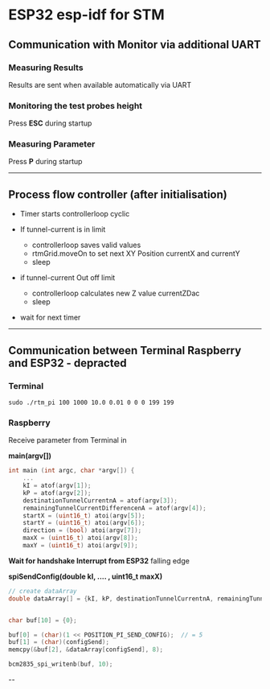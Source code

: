 # ESP32 esp-idf for STM

## Communication with Monitor via additional UART

### Measuring Results

Results are sent when available automatically via UART

### Monitoring the test probes height

Press **ESC** during startup

### Measuring Parameter

Press **P** during startup

---

## Process flow controller (after initialisation)

- Timer starts controllerloop cyclic

- If tunnel-current is in limit
  - controllerloop saves valid values
  - rtmGrid.moveOn to set next XY Position currentX and currentY
  - sleep
- if tunnel-current Out off limit
  - controllerloop calculates new Z value currentZDac
  - sleep
- wait for next timer

---


## Communication between Terminal Raspberry and ESP32 - depracted

### Terminal

``sudo ./rtm_pi 100 1000 10.0 0.01 0 0 0 199 199``

### Raspberry

Receive parameter from Terminal in

**main(argv[])**

```c
int main (int argc, char *argv[]) {
    ...
    kI = atof(argv[1]);                                
    kP = atof(argv[2]);
    destinationTunnelCurrentnA = atof(argv[3]); 
    remainingTunnelCurrentDifferencenA = atof(argv[4]); 
    startX = (uint16_t) atoi(argv[5]);
    startY = (uint16_t) atoi(argv[6]);
    direction = (bool) atoi(argv[7]);
    maxX = (uint16_t) atoi(argv[8]);
    maxY = (uint16_t) atoi(argv[9]);
```

**Wait for handshake Interrupt from ESP32** falling edge

**spiSendConfig(double kI, .... , uint16_t maxX)**

```c
// create dataArray
double dataArray[] = {kI, kP, destinationTunnelCurrentnA, remainingTunnelCurrentDifferencenA, (double) startX, (double) startY, (double) direction, (double) maxX, (double) maxY};


char buf[10] = {0};

buf[0] = (char)(1 << POSITION_PI_SEND_CONFIG);  // = 5
buf[1] = (char)(configSend);
memcpy(&buf[2], &dataArray[configSend], 8);

bcm2835_spi_writenb(buf, 10);
```

--
